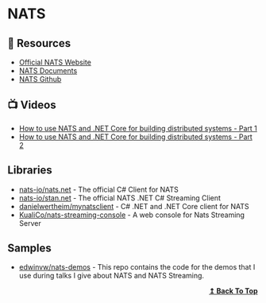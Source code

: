 # NATS

## 📘 Resources
- [Official NATS Website](https://nats.io/)
- [NATS Documents](https://docs.nats.io/)
- [NATS Github](https://github.com/nats-io)

## 📺 Videos
- [How to use NATS and .NET Core for building distributed systems - Part 1](https://www.youtube.com/watch?v=VPHGgJiQUHw)
- [How to use NATS and .NET Core for building distributed systems - Part 2](https://www.youtube.com/watch?v=2-KdyI1bC_s)

## Libraries
- [nats-io/nats.net](https://github.com/nats-io/nats.net) - The official C# Client for NATS
- [nats-io/stan.net](https://github.com/nats-io/stan.net) - The official NATS .NET C# Streaming Client
- [danielwertheim/mynatsclient](https://github.com/danielwertheim/mynatsclient) - C# .NET and .NET Core client for NATS
- [KualiCo/nats-streaming-console](https://github.com/KualiCo/nats-streaming-console) - A web console for Nats Streaming Server
## Samples
- [edwinvw/nats-demos](https://github.com/edwinvw/nats-demos) - This repo contains the code for the demos that I use during talks I give about NATS and NATS Streaming.

  <div align="right">
    <b><a href="#contents">↥ Back To Top</a></b>
  </div>
